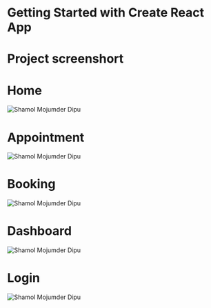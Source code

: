 # Getting Started with Create React App
# Project screenshort


# Home
<img src="https://i.ibb.co/YRc6YBp/Screenshot-2023-07-26-at-01-36-42-Doctor-Portal.png" alt="Shamol Mojumder Dipu" />

# Appointment
<img src="https://i.ibb.co/H2yG7gR/Screenshot-2023-06-23-at-00-30-29-Doctor-Portal.png" alt="Shamol Mojumder Dipu" />

# Booking
<img src="https://i.ibb.co/JK6DB4P/Screenshot-2023-06-23-at-00-30-38-Doctor-Portal.png" alt="Shamol Mojumder Dipu" />

# Dashboard
<img src="https://i.ibb.co/dDfHjgB/Screenshot-2023-07-26-at-01-39-44-Doctor-Portal.png" alt="Shamol Mojumder Dipu" />

# Login
<img src="https://i.ibb.co/80PVRbm/Screenshot-2023-06-23-at-00-31-00-Doctor-Portal.png" alt="Shamol Mojumder Dipu" />



<!-- i.ibb.co/X3BPns7/Screenshot-2023-06-23-at-00-30-29-Doctor-Portal.png -->